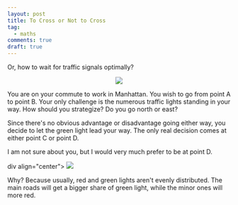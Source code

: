 ```yaml
---
layout: post
title: To Cross or Not to Cross
tag:
  - maths
comments: true
draft: true
---
```


Or, how to wait for traffic signals optimally?

<div align="center">
  <img src="https://shawenyao.github.io/R/output/to_cross_or_not_to_cross/plot1.svg" />
</div>

You are on your commute to work in Manhattan. You wish to go from point A to point B. Your only challenge is the numerous traffic lights standing in your way. How should you strategize? Do you go north or east?

Since there's no obvious advantage or disadvantage going either way, you decide to let the green light lead your way. The only real decision comes at either point C or point D.

I am not sure about you, but I would very much prefer to be at point D.

div align="center">
  <img src="https://shawenyao.github.io/R/output/to_cross_or_not_to_cross/plot2.svg" />
</div>

Why? Because usually, red and green lights aren't evenly distributed. The main roads will get a bigger share of green light, while the minor ones will more red.

